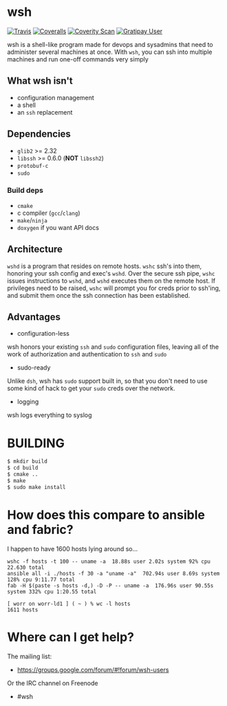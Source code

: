 # wsh

[![Travis](https://img.shields.io/travis/worr/wsh.svg?maxAge=2592000)](https://travis-ci.org/worr/wsh)
[![Coveralls](https://img.shields.io/coveralls/worr/wsh.svg?maxAge=2592000)](https://coveralls.io/github/worr/wsh)
[![Coverity Scan](https://img.shields.io/coverity/scan/10090.svg?maxAge=2592000)](https://scan.coverity.com/projects/worr-wsh)
[![Gratipay User](https://img.shields.io/gratipay/user/worr.svg?maxAge=2592000)](https://gratipay.com/~worr/)

wsh is a shell-like program made for devops and sysadmins that need to 
administer several machines at once. With `wsh`, you can ssh into multiple 
machines and run one-off commands very simply

## What wsh isn't

* configuration management 
* a shell 
* an `ssh` replacement

## Dependencies

* `glib2` >= 2.32
* `libssh` >= 0.6.0 (**NOT** `libssh2`) 
* `protobuf-c`
* `sudo`

### Build deps

* `cmake`
* c compiler (`gcc`/`clang`) 
* `make`/`ninja`
* `doxygen` if you want API docs

## Architecture

`wshd` is a program that resides on remote hosts. `wshc` ssh's into
them, honoring your ssh config and exec's `wshd`. Over the secure ssh
pipe, `wshc` issues instructions to `wshd`, and `wshd` executes them on
the remote host. If privileges need to be raised, `wshc` will prompt
you for creds prior to ssh'ing, and submit them once the ssh
connection has been established.

## Advantages

* configuration-less

wsh honors your existing `ssh` and `sudo` configuration files, leaving
all of the work of authorization and authentication to `ssh` and `sudo`

* sudo-ready

Unlike `dsh`, wsh has `sudo` support built in, so that you don't need
to use some kind of hack to get your `sudo` creds over the network.

* logging

wsh logs everything to syslog

# BUILDING

```bash
$ mkdir build
$ cd build
$ cmake ..
$ make
$ sudo make install
```

# How does this compare to ansible and fabric?

I happen to have 1600 hosts lying around so...

```
wshc -f hosts -t 100 -- uname -a  18.88s user 2.02s system 92% cpu 22.630 total
ansible all -i ./hosts -f 30 -a "uname -a"  702.94s user 8.69s system 128% cpu 9:11.77 total
fab -H $(paste -s hosts -d,) -D -P -- uname -a  176.96s user 90.55s system 332% cpu 1:20.55 total

[ worr on worr-ld1 ] ( ~ ) % wc -l hosts
1611 hosts
```

# Where can I get help?

The mailing list:

* https://groups.google.com/forum/#!forum/wsh-users

Or the IRC channel on Freenode

* #wsh
